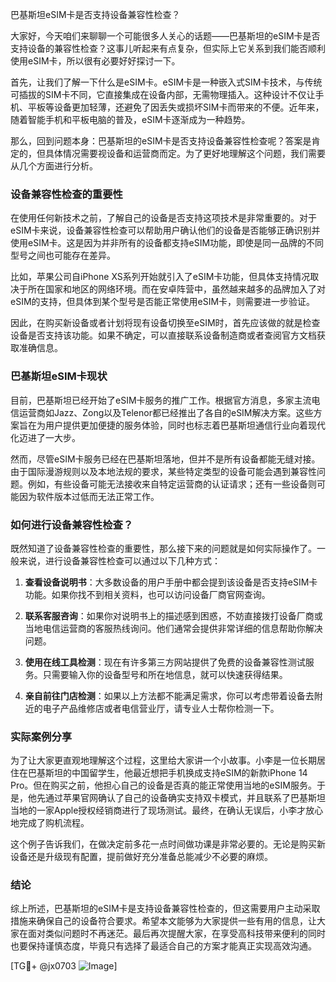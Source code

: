巴基斯坦eSIM卡是否支持设备兼容性检查？

大家好，今天咱们来聊聊一个可能很多人关心的话题——巴基斯坦的eSIM卡是否支持设备的兼容性检查？这事儿听起来有点复杂，但实际上它关系到我们能否顺利使用eSIM卡，所以很有必要好好探讨一下。

首先，让我们了解一下什么是eSIM卡。eSIM卡是一种嵌入式SIM卡技术，与传统可插拔的SIM卡不同，它直接集成在设备内部，无需物理插入。这种设计不仅让手机、平板等设备更加轻薄，还避免了因丢失或损坏SIM卡而带来的不便。近年来，随着智能手机和平板电脑的普及，eSIM卡逐渐成为一种趋势。

那么，回到问题本身：巴基斯坦的eSIM卡是否支持设备兼容性检查呢？答案是肯定的，但具体情况需要视设备和运营商而定。为了更好地理解这个问题，我们需要从几个方面进行分析。

### 设备兼容性检查的重要性

在使用任何新技术之前，了解自己的设备是否支持这项技术是非常重要的。对于eSIM卡来说，设备兼容性检查可以帮助用户确认他们的设备是否能够正确识别并使用eSIM卡。这是因为并非所有的设备都支持eSIM功能，即使是同一品牌的不同型号之间也可能存在差异。

比如，苹果公司自iPhone XS系列开始就引入了eSIM卡功能，但具体支持情况取决于所在国家和地区的网络环境。而在安卓阵营中，虽然越来越多的品牌加入了对eSIM的支持，但具体到某个型号是否能正常使用eSIM卡，则需要进一步验证。

因此，在购买新设备或者计划将现有设备切换至eSIM时，首先应该做的就是检查设备是否支持该功能。如果不确定，可以直接联系设备制造商或者查阅官方文档获取准确信息。

### 巴基斯坦eSIM卡现状

目前，巴基斯坦已经开始了eSIM卡服务的推广工作。根据官方消息，多家主流电信运营商如Jazz、Zong以及Telenor都已经推出了各自的eSIM解决方案。这些方案旨在为用户提供更加便捷的服务体验，同时也标志着巴基斯坦通信行业向着现代化迈进了一大步。

然而，尽管eSIM卡服务已经在巴基斯坦落地，但并不是所有设备都能无缝对接。由于国际漫游规则以及本地法规的要求，某些特定类型的设备可能会遇到兼容性问题。例如，有些设备可能无法接收来自特定运营商的认证请求；还有一些设备则可能因为软件版本过低而无法正常工作。

### 如何进行设备兼容性检查？

既然知道了设备兼容性检查的重要性，那么接下来的问题就是如何实际操作了。一般来说，进行设备兼容性检查可以通过以下几种方式：

1. **查看设备说明书**：大多数设备的用户手册中都会提到该设备是否支持eSIM卡功能。如果你找不到相关资料，也可以访问设备厂商官网查询。
   
2. **联系客服咨询**：如果你对说明书上的描述感到困惑，不妨直接拨打设备厂商或当地电信运营商的客服热线询问。他们通常会提供非常详细的信息帮助你解决问题。

3. **使用在线工具检测**：现在有许多第三方网站提供了免费的设备兼容性测试服务。只需要输入你的设备型号和所在地信息，就可以快速获得结果。

4. **亲自前往门店检测**：如果以上方法都不能满足需求，你可以考虑带着设备去附近的电子产品维修店或者电信营业厅，请专业人士帮你检测一下。

### 实际案例分享

为了让大家更直观地理解这个过程，这里给大家讲一个小故事。小李是一位长期居住在巴基斯坦的中国留学生，他最近想把手机换成支持eSIM的新款iPhone 14 Pro。但在购买之前，他担心自己的设备是否真的能正常使用当地的eSIM服务。于是，他先通过苹果官网确认了自己的设备确实支持双卡模式，并且联系了巴基斯坦当地的一家Apple授权经销商进行了现场测试。最终，在确认无误后，小李才放心地完成了购机流程。

这个例子告诉我们，在做决定前多花一点时间做功课是非常必要的。无论是购买新设备还是升级现有配置，提前做好充分准备总能减少不必要的麻烦。

### 结论

综上所述，巴基斯坦的eSIM卡是支持设备兼容性检查的，但这需要用户主动采取措施来确保自己的设备符合要求。希望本文能够为大家提供一些有用的信息，让大家在面对类似问题时不再迷茫。最后再次提醒大家，在享受高科技带来便利的同时也要保持谨慎态度，毕竟只有选择了最适合自己的方案才能真正实现高效沟通。

[TG💪+ @jx0703 ![Image](https://github.com/user-attachments/assets/dbca1d08-cadb-493c-b0ec-ad6f7a83f270)]
